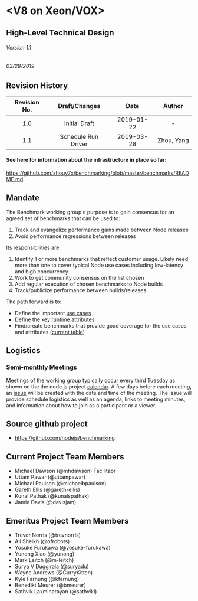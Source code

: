 # <V8 on Xeon/VOX>
## High-Level Technical Design
###### Version 1.1
###### 03/28/2019


## Revision History

| Revision No. | Draft/Changes       |     Date      |    Author     |
| :----------: | :-----------------: | :-----------: | :-----------: |
|     1.0      | Initial Draft       |  2019-01-22   |       -       |
|     1.1      | Schedule Run Driver |  2019-03-28   |  Zhou, Yang   |


#### See here for information about the infrastructure in place so far:
https://github.com/zhouy7x/benchmarking/blob/master/benchmarks/README.md

## Mandate

The Benchmark working group's purpose is to gain consensus for an agreed set of benchmarks that can be used to:

1. Track and evangelize performance gains made between Node releases
2. Avoid performance regressions between releases

Its responsibilities are:

1. Identify 1 or more benchmarks that reflect customer usage.  Likely need more than one to cover typical Node use cases including low-latency and high concurrency
2. Work to get community consensus on the list chosen
3. Add regular execution of chosen benchmarks to Node builds
4. Track/publicize performance between builds/releases

The path forward is to:
 * Define the important
   [use cases](https://github.com/zhouy7x/benchmarking/blob/master/docs/use_cases.md)
 * Define the key
   [runtime attributes](https://github.com/zhouy7x/benchmarking/blob/master/docs/runtime_attributes.md)
 * Find/create benchmarks that provide good coverage for the
   use cases and attributes
   ([current table](https://github.com/zhouy7x/benchmarking/blob/master/docs/use_cases.md))
   
## Logistics

### Semi-monthly Meetings

Meetings of the working group typically occur every third Tuesday as shown on the
the node.js project [calendar](https://nodejs.org/calendar).
A few days before each meeting, an [issue](https://github.com/nodejs/benchmarking/issues)
will be created with the date and time of the meeting.
The issue will provide schedule logistics as well as
an agenda, links to meeting minutes, and
information about how to join as a participant or a viewer.

## Source github project
  + https://github.com/nodejs/benchmarking

## Current Project Team Members
  + Michael Dawson (@mhdawson) Facilitaor 
  + Uttam Pawar (@uttampawar)
  + Michael Paulson (@michaelbpaulson)
  + Gareth Ellis (@gareth-ellis)
  + Kunal Pathak (@kunalspathak)
  + Jamie Davis (@davisjam)

## Emeritus Project Team Members

  + Trevor Norris (@trevnorris)
  + Ali Sheikh (@ofrobots)
  + Yosuke Furukawa (@yosuke-furukawa)
  + Yunong Xiao (@yunong)
  + Mark Leitch (@m-leitch)
  + Surya V Duggirala (@suryadu)
  + Wayne Andrews (@CurryKitten)
  + Kyle Farnung (@kfarnung)
  + Benedikt Meurer (@bmeurer)
  + Sathvik Laxminarayan (@sathvikl)
